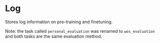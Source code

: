 # Log
Stores log information on pre-training and finetuning.

Note: the task called `personal_evaluation` was renamed to `wos_evaluation`
and both tasks are the same evaluation method.
